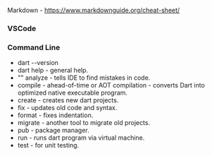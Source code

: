 Markdown - https://www.markdownguide.org/cheat-sheet/
### VSCode



### Command Line

- dart --version
- dart help    - general help.
- "" analyze    - tells IDE to find mistakes in code. 
-  compile     - ahead-of-time or AOT compilation - converts Dart into optimized native executable program. 
-  create      - creates new dart projects. 
-  fix         - updates old code and syntax. 
-  format      -  fixes indentation. 
-  migrate     - another tool to migrate old projects. 
-  pub         - package manager.
-  run         - runs dart program via virtual machine. 
-  test        - for unit testing.
